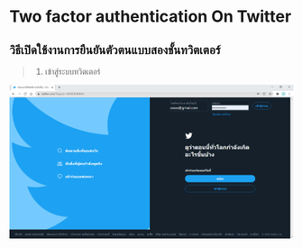 # Two factor authentication On Twitter

## วิธีเปิดใช้งานการยืนยันตัวตนแบบสองชั้นทวิตเตอร์ 

>  1. เข้าสู่ระบบทวิตเตอร์ 

![](img/01.png)